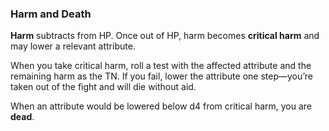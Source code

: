 ### Harm and Death

**Harm** subtracts from HP. Once out of HP, harm becomes **critical harm** and may lower a relevant attribute.

When you take critical harm, roll a test with the affected attribute and the remaining harm as the TN. If you fail, lower the attribute one step—you’re taken out of the fight and will die without aid.

When an attribute would be lowered below d4 from critical harm, you are **dead**.